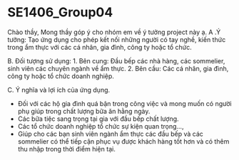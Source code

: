 # SE1406_Group04

Chào thầy,
 Mong thầy góp ý cho nhóm em về ý tưởng project này ạ.
A .Ý tưởng: 
     Tạo ứng dụng cho phép kết nối những người có tay nghề, kiến thức trong ẩm thực với các cá nhân, gia đình, công ty hoặc tổ chức.

B. Đối tượng sử dụng:
     1. Bên cung: Đầu bếp các nhà hàng, các sommelier, sinh viên các chuyên ngành về ẩm thực.
     2. Bên cầu: Các cá nhân, gia đình, công ty hoặc tổ chức doanh nghiệp.

C. Ý nghĩa và lợi ích của ứng dụng.
  - Đối với các hộ gia đình quá bận trong công việc và mong muốn có người phụ giúp trong chất lượng bữa ăn hằng ngày. 
  - Các bữa tiệc sang trọng tại gia với đầu bếp chất lượng.
  - Các tổ chức doanh nghiệp tổ chức sự kiện quan trọng...,  
  - Giúp cho các bạn sinh viên ngành ẩm thực các đầu bếp và các sommelier có thể tiếp cận phục vụ được khách hàng tốt hơn và có thêm thu nhập trong thời điểm hiện tại.
